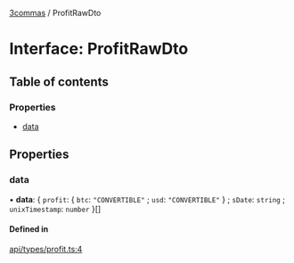 [3commas](../README.md) / ProfitRawDto

# Interface: ProfitRawDto

## Table of contents

### Properties

- [data](ProfitRawDto.md#data)

## Properties

### data

• **data**: \{ `profit`: \{ `btc`: `"CONVERTIBLE"` ; `usd`: `"CONVERTIBLE"` } ; `sDate`: `string` ; `unixTimestamp`: `number` }[]

#### Defined in

[api/types/profit.ts:4](https://github.com/ozum/3commas/blob/a66959b/src/api/types/profit.ts#L4)
